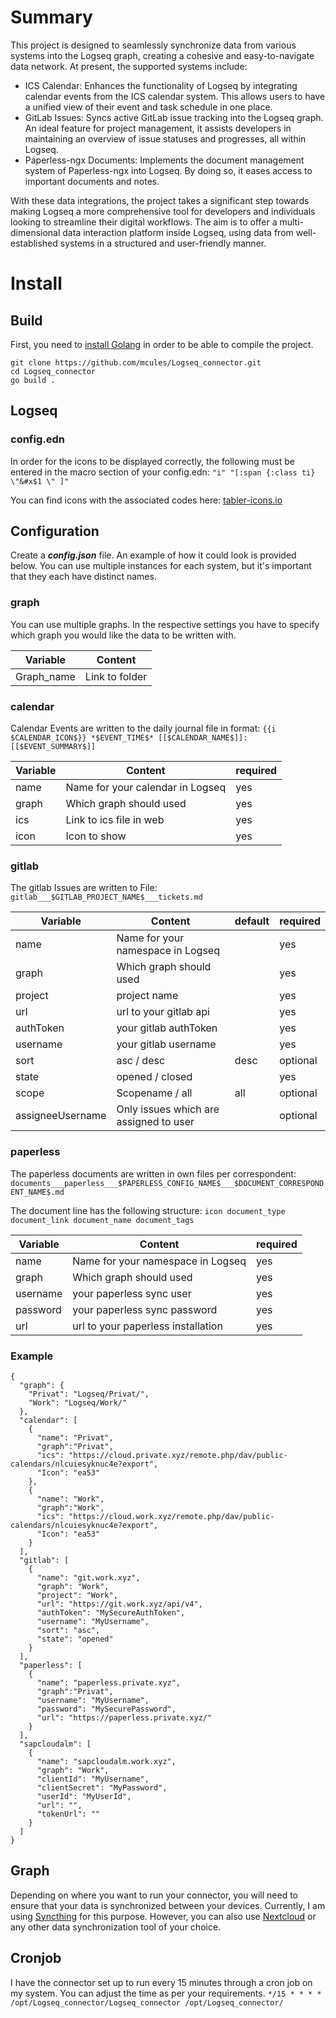 # Summary
This project is designed to seamlessly synchronize data from various systems into the Logseq graph, creating a cohesive and easy-to-navigate data network. At present, the supported systems include:
- ICS Calendar: Enhances the functionality of Logseq by integrating calendar events from the ICS calendar system. This allows users to have a unified view of their event and task schedule in one place.
- GitLab Issues: Syncs active GitLab issue tracking into the Logseq graph. An ideal feature for project management, it assists developers in maintaining an overview of issue statuses and progresses, all within Logseq.
- Paperless-ngx Documents: Implements the document management system of Paperless-ngx into Logseq. By doing so, it eases access to important documents and notes.

With these data integrations, the project takes a significant step towards making Logseq a more comprehensive tool for developers and individuals looking to streamline their digital workflows. The aim is to offer a multi-dimensional data interaction platform inside Logseq, using data from well-established systems in a structured and user-friendly manner.

# Install

## Build
First, you need to [install Golang](https://go.dev/doc/install) in order to be able to compile the project.
```
git clone https://github.com/mcules/Logseq_connector.git
cd Logseq_connector
go build .
```

## Logseq
### config.edn
In order for the icons to be displayed correctly, the following must be entered in the macro section of your config.edn: `"i" "[:span {:class ti} \"&#x$1 \" ]"`

You can find icons with the associated codes here: [tabler-icons.io](https://tabler-icons.io/)

## Configuration
Create a ***config.json*** file. An example of how it could look is provided below. You can use multiple instances for each system, but it's important that they each have distinct names.

### graph
You can use multiple graphs. In the respective settings you have to specify which graph you would like the data to be written with.

| Variable   | Content        |
|------------|----------------|
| Graph_name | Link to folder |

### calendar
Calendar Events are written to the daily journal file in format: `{{i $CALENDAR_ICON$}} *$EVENT_TIME$* [[$CALENDAR_NAME$]]: [[$EVENT_SUMMARY$]]`

| Variable | Content                          | required |
|----------|----------------------------------|----------|
| name     | Name for your calendar in Logseq | yes      |
| graph    | Which graph should used          | yes      |
| ics      | Link to ics file in web          | yes      |
| icon     | Icon to show                     | yes      |

### gitlab
The gitlab Issues are written to File: `gitlab___$GITLAB_PROJECT_NAME$___tickets.md`

| Variable         | Content                                | default | required |
|------------------|----------------------------------------|---------|----------|
| name             | Name for your namespace in Logseq      |         | yes      |
| graph            | Which graph should used                |         | yes      |
| project          | project name                           |         | yes      |
| url              | url to your gitlab api                 |         | yes      |
| authToken        | your gitlab authToken                  |         | yes      |
| username         | your gitlab username                   |         | yes      |
| sort             | asc / desc                             | desc    | optional |
| state            | opened / closed                        |         | yes      |
| scope            | Scopename / all                        | all     | optional |
| assigneeUsername | Only issues which are assigned to user |         | optional |

### paperless
The paperless documents are written in own files per correspondent: `documents___paperless___$PAPERLESS_CONFIG_NAME$___$DOCUMENT_CORRESPONDENT_NAME$.md`

The document line has the following structure: `icon document_type document_link document_name document_tags`

| Variable | Content                            | required |
|----------|------------------------------------|----------|
| name     | Name for your namespace in Logseq  | yes      |
| graph    | Which graph should used            | yes      |
| username | your paperless sync user           | yes      |
| password | your paperless sync password       | yes      |
| url      | url to your paperless installation | yes      |

### Example
```
{
  "graph": {
    "Privat": "Logseq/Privat/",
    "Work": "Logseq/Work/"
  },
  "calendar": [
    {
      "name": "Privat",
      "graph":"Privat",
      "ics": "https://cloud.private.xyz/remote.php/dav/public-calendars/nlcuiesyknuc4e?export",
      "Icon": "ea53"
    },
    {
      "name": "Work",
      "graph":"Work",
      "ics": "https://cloud.work.xyz/remote.php/dav/public-calendars/nlcuiesyknuc4e?export",
      "Icon": "ea53"
    }
  ],
  "gitlab": [
    {
      "name": "git.work.xyz",
      "graph": "Work",
      "project": "Work",
      "url": "https://git.work.xyz/api/v4",
      "authToken": "MySecureAuthToken",
      "username": "MyUsername",
      "sort": "asc",
      "state": "opened"
    }
  ],
  "paperless": [
    {
      "name": "paperless.private.xyz",
      "graph":"Privat",
      "username": "MyUsername",
      "password": "MySecurePassword",
      "url": "https://paperless.private.xyz/"
    }
  ],
  "sapcloudalm": [
    {
      "name": "sapcloudalm.work.xyz",
      "graph": "Work",
      "clientId": "MyUsername",
      "clientSecret": "MyPassword",
      "userId": "MyUserId",
      "url": "",
      "tokenUrl": ""
    }
  ]
}
```

## Graph
Depending on where you want to run your connector, you will need to ensure that your data is synchronized between your devices. Currently, I am using [Syncthing](https://syncthing.net/) for this purpose. However, you can also use [Nextcloud](https://nextcloud.com/) or any other data synchronization tool of your choice.

## Cronjob
I have the connector set up to run every 15 minutes through a cron job on my system. You can adjust the time as per your requirements.
`*/15 * * * * /opt/Logseq_connector/Logseq_connector /opt/Logseq_connector/`